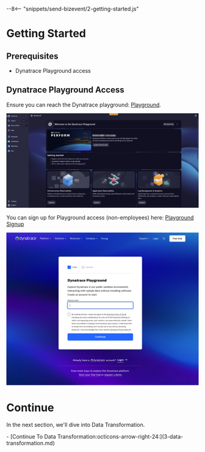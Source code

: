 --8<-- "snippets/send-bizevent/2-getting-started.js"
# Getting Started

## Prerequisites

* Dynatrace Playground access

## Dynatrace Playground Access

Ensure you can reach the Dynatrace playground: [Playground](https://wkf10640.apps.dynatrace.com/).

![Playground](./img/dynatrace_playground_launchpad.png)

You can sign up for Playground access (non-employees) here: [Playground Signup](https://www.dynatrace.com/signup/playground/)

![Playground Signup](./img/dynatrace_playground_signup.png)

# Continue

In the next section, we'll dive into Data Transformation.

<div class="grid cards" markdown>
- [Continue To Data Transformation:octicons-arrow-right-24:](3-data-transformation.md)
</div>
